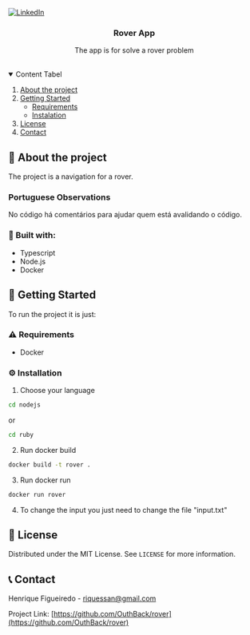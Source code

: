 <!--
*** Thanks for checking out the Best-README-Template. If you have a suggestion
*** that would make this better, please fork the repo and create a pull request
*** or simply open an issue with the tag "enhancement".
*** Thanks again! Now go create something AMAZING! :D
-->

<!-- PROJECT SHIELDS -->
<!--
*** I'm using markdown "reference style" links for readability.
*** Reference links are enclosed in brackets [ ] instead of parentheses ( ).
*** See the bottom of this document for the declaration of the reference variables
*** for contributors-url, forks-url, etc. This is an optional, concise syntax you may use.
*** https://www.markdownguide.org/basic-syntax/#reference-style-links
-->

<!-- [![Forks][forks-shield]][forks-url]
[![Issues][issues-shield]][issues-url]
[![MIT License][license-shield]][license-url]-->

[![LinkedIn][linkedin-shield]][linkedin-url]

<!-- PROJECT LOGO -->
  <!--
  <a href="https://github.com/OuthBack/taq-challenge">
    <img src=".github/logo.png" alt="Logo" width="80" height="80">
  </a>
  -->

  <h3 align="center">Rover App</h3>

  <p align="center">
    The app is for solve a rover problem
    <br />
    <br />
  </p>
</p>

<!-- TABLE OF CONTENTS -->
<details open="open">
  <summary>Content Tabel</summary>
  <ol>
    <li>
      <a href="#about-the-project">About the project</a>
    </li>
    <li>
      <a href="#getting-started">Getting Started</a>
      <ul>
        <li><a href="#prerequisites">Requirements</a></li>
        <li><a href="#installation">Instalation</a></li>
      </ul>
    </li>
    <li><a href="#license">License</a></li>
    <li><a href="#contact">Contact</a></li>

  </ol>
</details>

<!-- ABOUT THE PROJECT -->

## 📖 About the project

The project is a navigation for a rover.

### Portuguese Observations

No código há comentários para ajudar quem está avalidando o código.

### 🔋 Built with:

- Typescript
- Node.js
- Docker

<!-- GETTING STARTED -->

## :scroll: Getting Started

To run the project it is just:

### :warning: Requirements

- Docker

### :gear: Installation

1. Choose your language
```sh
cd nodejs
```
or
```sh
cd ruby
```

2. Run docker build
```sh
docker build -t rover .
```

3. Run docker run
```sh
docker run rover
```

4. To change the input you just need to change the file "input.txt"

## :pencil: License

Distributed under the MIT License. See `LICENSE` for more information.

<!-- CONTACT -->

## :telephone_receiver: Contact

Henrique Figueiredo - riquessan@gmail.com

Project Link: [https://github.com/OuthBack/rover](https://github.com/OuthBack/rover)

<!-- MARKDOWN LINKS & IMAGES -->
<!-- https://www.markdownguide.org/basic-syntax/#reference-style-links -->

[contributors-shield]: https://img.shields.io/github/OuthBack/rover/Best-README-Template.svg?style=for-the-badge
[contributors-url]: https://github.com/OuthBack/rover/graphs/contributors
[forks-shield]: https://img.shields.io/github/forks/OuthBack/rover.svg?style=for-the-badge
[forks-url]: https://github.com/OuthBack/rover/network/members
[stars-shield]: https://img.shields.io/github/stars/OuthBack/rover.svg?style=for-the-badge
[stars-url]: https://github.com/OuthBack/rover/stargazers
[issues-shield]: https://img.shields.io/github/issues/OuthBack/rover.svg?style=for-the-badge
[issues-url]: https://github.com/OuthBack/rover/issues
[license-shield]: https://img.shields.io/github/license/OuthBack/rover.svg?style=for-the-badge
[license-url]: https://github.com/OuthBack/rover/blob/master/LICENSE.txt
[linkedin-shield]: https://img.shields.io/badge/-LinkedIn-black.svg?style=for-the-badge&logo=linkedin&colorB=555
[linkedin-url]: https://www.linkedin.com/in/h-figueiredo
[product-screenshot]: .github/screenshot.png
[site-status]: https://img.shields.io/website/https/vercel.com/outhback/rover/path/to/page.html.svg.?style=for-the-badge
